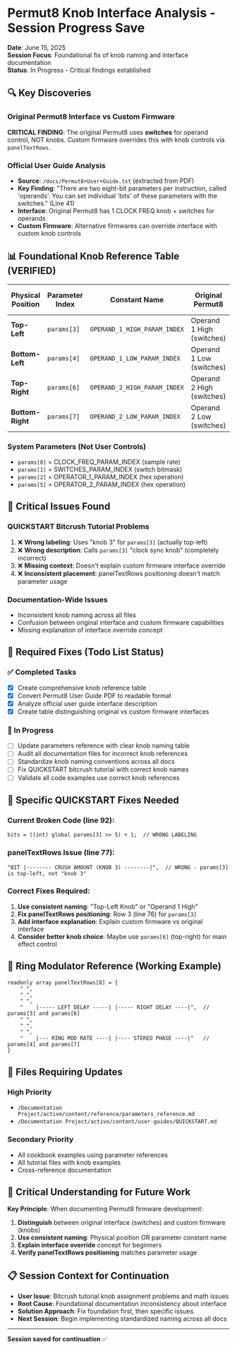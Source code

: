 # Permut8 Knob Interface Analysis - Session Progress Save

**Date**: June 15, 2025  
**Session Focus**: Foundational fix of knob naming and interface documentation  
**Status**: In Progress - Critical findings established  

## 🔍 Key Discoveries

### **Original Permut8 Interface vs Custom Firmware**

**CRITICAL FINDING**: The original Permut8 uses **switches** for operand control, NOT knobs. Custom firmware overrides this with knob controls via `panelTextRows`.

### **Official User Guide Analysis**
- **Source**: `/docs/Permut8+User+Guide.txt` (extracted from PDF)
- **Key Finding**: "There are two eight-bit parameters per instruction, called 'operands'. You can set individual 'bits' of these parameters with the switches." (Line 41)
- **Interface**: Original Permut8 has 1 CLOCK FREQ knob + switches for operands
- **Custom Firmware**: Alternative firmwares can override interface with custom knob controls

## 📊 Foundational Knob Reference Table (VERIFIED)

| Physical Position | Parameter Index | Constant Name | Original Permut8 | Custom Firmware Use | Range |
|------------------|----------------|---------------|------------------|-------------------|-------|
| **Top-Left** | `params[3]` | `OPERAND_1_HIGH_PARAM_INDEX` | Operand 1 High (switches) | Custom knob control | 0-255 |
| **Bottom-Left** | `params[4]` | `OPERAND_1_LOW_PARAM_INDEX` | Operand 1 Low (switches) | Custom knob control | 0-255 |
| **Top-Right** | `params[6]` | `OPERAND_2_HIGH_PARAM_INDEX` | Operand 2 High (switches) | Custom knob control | 0-255 |
| **Bottom-Right** | `params[7]` | `OPERAND_2_LOW_PARAM_INDEX` | Operand 2 Low (switches) | Custom knob control | 0-255 |

### **System Parameters (Not User Controls)**
- `params[0]` = CLOCK_FREQ_PARAM_INDEX (sample rate)
- `params[1]` = SWITCHES_PARAM_INDEX (switch bitmask)  
- `params[2]` = OPERATOR_1_PARAM_INDEX (hex operation)
- `params[5]` = OPERATOR_2_PARAM_INDEX (hex operation)

## 🐛 Critical Issues Found

### **QUICKSTART Bitcrush Tutorial Problems**
1. ❌ **Wrong labeling**: Uses "knob 3" for `params[3]` (actually top-left)
2. ❌ **Wrong description**: Calls `params[3]` "clock sync knob" (completely incorrect)  
3. ❌ **Missing context**: Doesn't explain custom firmware interface override
4. ❌ **Inconsistent placement**: panelTextRows positioning doesn't match parameter usage

### **Documentation-Wide Issues**
- Inconsistent knob naming across all files
- Confusion between original interface and custom firmware capabilities
- Missing explanation of interface override concept

## 🎯 Required Fixes (Todo List Status)

### ✅ Completed Tasks
- [x] Create comprehensive knob reference table
- [x] Convert Permut8 User Guide PDF to readable format  
- [x] Analyze official user guide interface description
- [x] Create table distinguishing original vs custom firmware interfaces

### 🔄 In Progress
- [ ] Update parameters reference with clear knob naming table
- [ ] Audit all documentation files for incorrect knob references
- [ ] Standardize knob naming conventions across all docs
- [ ] Fix QUICKSTART bitcrush tutorial with correct knob names
- [ ] Validate all code examples use correct knob references

## 📝 Specific QUICKSTART Fixes Needed

### **Current Broken Code** (line 92):
```impala
bits = ((int) global params[3] >> 5) + 1;  // WRONG LABELING
```

### **panelTextRows Issue** (line 77):
```impala
"BIT |-------- CRUSH AMOUNT (KNOB 3) --------|",  // WRONG - params[3] is top-left, not "knob 3"
```

### **Correct Fixes Required**:
1. **Use consistent naming**: "Top-Left Knob" or "Operand 1 High"
2. **Fix panelTextRows positioning**: Row 3 (line 76) for `params[3]`
3. **Add interface explanation**: Explain custom firmware vs original interface
4. **Consider better knob choice**: Maybe use `params[6]` (top-right) for main effect control

## 🔧 Ring Modulator Reference (Working Example)

```impala
readonly array panelTextRows[8] = {
    " ",
    " ", 
    " ",
    "    |----- LEFT DELAY -----| |----- RIGHT DELAY ----|",  // params[3] and params[6]
    " ",
    " ",
    " ",
    "    |--- RING MOD RATE ----| |---- STEREO PHASE ----|"   // params[4] and params[7]
}
```

## 📁 Files Requiring Updates

### **High Priority**
- `/Documentation Project/active/content/reference/parameters_reference.md`
- `/Documentation Project/active/content/user-guides/QUICKSTART.md`

### **Secondary Priority**  
- All cookbook examples using parameter references
- All tutorial files with knob examples
- Cross-reference documentation

## 🚨 Critical Understanding for Future Work

**Key Principle**: When documenting Permut8 firmware development:
1. **Distinguish** between original interface (switches) and custom firmware (knobs)
2. **Use consistent naming**: Physical position OR parameter constant name
3. **Explain interface override** concept for beginners
4. **Verify panelTextRows positioning** matches parameter usage

## 📋 Session Context for Continuation

- **User Issue**: Bitcrush tutorial knob assignment problems and math issues
- **Root Cause**: Foundational documentation inconsistency about interface
- **Solution Approach**: Fix foundation first, then specific issues
- **Next Session**: Begin implementing standardized naming across all docs

---
**Session saved for continuation** ✅